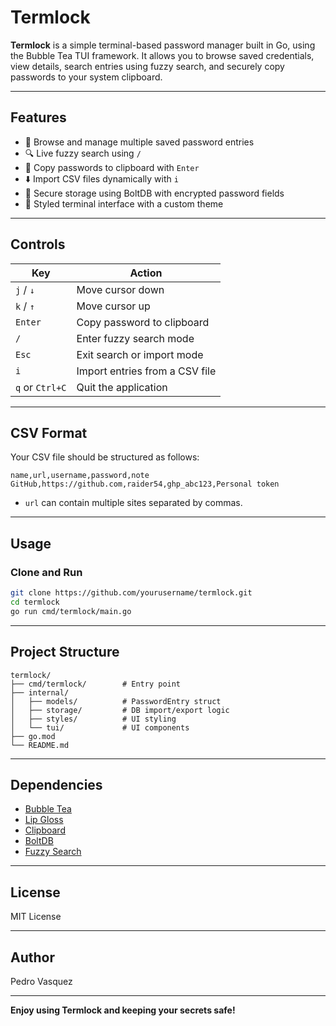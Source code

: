 # Termlock

**Termlock** is a simple terminal-based password manager built in Go, using the Bubble Tea TUI framework. It allows you to browse saved credentials, view details, search entries using fuzzy search, and securely copy passwords to your system clipboard.

---

## Features

- 📂 Browse and manage multiple saved password entries
- 🔍 Live fuzzy search using `/`
- 🔑 Copy passwords to clipboard with `Enter`
- ⬇️ Import CSV files dynamically with `i`
- 🔐 Secure storage using BoltDB with encrypted password fields
- 🎨 Styled terminal interface with a custom theme

---

## Controls

| Key             | Action                         |
| --------------- | ------------------------------ |
| `j` / `↓`       | Move cursor down               |
| `k` / `↑`       | Move cursor up                 |
| `Enter`         | Copy password to clipboard     |
| `/`             | Enter fuzzy search mode        |
| `Esc`           | Exit search or import mode     |
| `i`             | Import entries from a CSV file |
| `q` or `Ctrl+C` | Quit the application           |

---

## CSV Format

Your CSV file should be structured as follows:

```csv
name,url,username,password,note
GitHub,https://github.com,raider54,ghp_abc123,Personal token
```

- `url` can contain multiple sites separated by commas.

---

## Usage

### Clone and Run

```bash
git clone https://github.com/yourusername/termlock.git
cd termlock
go run cmd/termlock/main.go
```

---

## Project Structure

```
termlock/
├── cmd/termlock/        # Entry point
├── internal/
│   ├── models/          # PasswordEntry struct
│   ├── storage/         # DB import/export logic
│   ├── styles/          # UI styling
│   └── tui/             # UI components
├── go.mod
└── README.md
```

---

## Dependencies

- [Bubble Tea](https://github.com/charmbracelet/bubbletea)
- [Lip Gloss](https://github.com/charmbracelet/lipgloss)
- [Clipboard](https://github.com/atotto/clipboard)
- [BoltDB](https://github.com/etcd-io/bbolt)
- [Fuzzy Search](https://github.com/sahilm/fuzzy)

---

## License

MIT License

---

## Author

Pedro Vasquez

---

**Enjoy using Termlock and keeping your secrets safe!**

